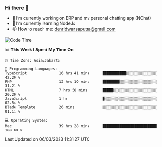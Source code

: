 ### Hi there 👋

- 🔭 I’m currently working on ERP and my personal chatting app (NChat)
- 🌱 I’m currently learning NodeJs
- 📫 How to reach me: denridwansaputra@gmail.com


<!--START_SECTION:waka-->
![Code Time](http://img.shields.io/badge/Code%20Time-2%2C742%20hrs%2015%20mins-blue)

📊 **This Week I Spent My Time On** 

```text
🕑︎ Time Zone: Asia/Jakarta

💬 Programming Languages: 
TypeScript               16 hrs 41 mins      ███████████░░░░░░░░░░░░░░   42.29 % 
PHP                      12 hrs 19 mins      ████████░░░░░░░░░░░░░░░░░   31.21 % 
HTML                     7 hrs 58 mins       █████░░░░░░░░░░░░░░░░░░░░   20.20 % 
JavaScript               1 hr                █░░░░░░░░░░░░░░░░░░░░░░░░   02.54 % 
Blade Template           26 mins             ░░░░░░░░░░░░░░░░░░░░░░░░░   01.11 % 

💻 Operating System: 
Mac                      39 hrs 28 mins      █████████████████████████   100.00 % 
```


 Last Updated on 06/03/2023 11:31:27 UTC
<!--END_SECTION:waka-->
